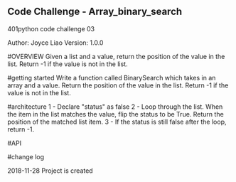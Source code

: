 ## Code Challenge - Array_binary_search
401python code challenge 03

Author: Joyce Liao
Version: 1.0.0


#OVERVIEW
Given a list and a value, return the position of the value in the list. Return -1 if the value is not in the list.


#getting started
Write a function called BinarySearch which takes in an array and a value. Return the position of the value in the list. Return -1 if the value is not in the list.


#architecture
1 - Declare "status" as false
2 - Loop through the list. When the item in the list matches the value, flip the status to be True. Return the position of the matched list item.
3 - If the status is still false after the loop, return -1.


#API



#change log



2018-11-28 Project is created
